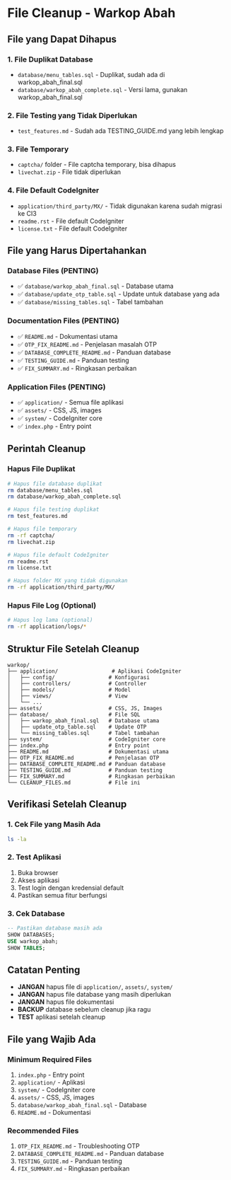 # File Cleanup - Warkop Abah

## File yang Dapat Dihapus

### 1. **File Duplikat Database**
- `database/menu_tables.sql` - Duplikat, sudah ada di warkop_abah_final.sql
- `database/warkop_abah_complete.sql` - Versi lama, gunakan warkop_abah_final.sql

### 2. **File Testing yang Tidak Diperlukan**
- `test_features.md` - Sudah ada TESTING_GUIDE.md yang lebih lengkap

### 3. **File Temporary**
- `captcha/` folder - File captcha temporary, bisa dihapus
- `livechat.zip` - File tidak diperlukan

### 4. **File Default CodeIgniter**
- `application/third_party/MX/` - Tidak digunakan karena sudah migrasi ke CI3
- `readme.rst` - File default CodeIgniter
- `license.txt` - File default CodeIgniter

## File yang Harus Dipertahankan

### Database Files (PENTING)
- ✅ `database/warkop_abah_final.sql` - Database utama
- ✅ `database/update_otp_table.sql` - Update untuk database yang ada
- ✅ `database/missing_tables.sql` - Tabel tambahan

### Documentation Files (PENTING)
- ✅ `README.md` - Dokumentasi utama
- ✅ `OTP_FIX_README.md` - Penjelasan masalah OTP
- ✅ `DATABASE_COMPLETE_README.md` - Panduan database
- ✅ `TESTING_GUIDE.md` - Panduan testing
- ✅ `FIX_SUMMARY.md` - Ringkasan perbaikan

### Application Files (PENTING)
- ✅ `application/` - Semua file aplikasi
- ✅ `assets/` - CSS, JS, images
- ✅ `system/` - CodeIgniter core
- ✅ `index.php` - Entry point

## Perintah Cleanup

### Hapus File Duplikat
```bash
# Hapus file database duplikat
rm database/menu_tables.sql
rm database/warkop_abah_complete.sql

# Hapus file testing duplikat
rm test_features.md

# Hapus file temporary
rm -rf captcha/
rm livechat.zip

# Hapus file default CodeIgniter
rm readme.rst
rm license.txt

# Hapus folder MX yang tidak digunakan
rm -rf application/third_party/MX/
```

### Hapus File Log (Optional)
```bash
# Hapus log lama (optional)
rm -rf application/logs/*
```

## Struktur File Setelah Cleanup

```
warkop/
├── application/                 # Aplikasi CodeIgniter
│   ├── config/                 # Konfigurasi
│   ├── controllers/            # Controller
│   ├── models/                 # Model
│   ├── views/                  # View
│   └── ...
├── assets/                     # CSS, JS, Images
├── database/                   # File SQL
│   ├── warkop_abah_final.sql   # Database utama
│   ├── update_otp_table.sql    # Update OTP
│   └── missing_tables.sql      # Tabel tambahan
├── system/                     # CodeIgniter core
├── index.php                   # Entry point
├── README.md                   # Dokumentasi utama
├── OTP_FIX_README.md           # Penjelasan OTP
├── DATABASE_COMPLETE_README.md # Panduan database
├── TESTING_GUIDE.md            # Panduan testing
├── FIX_SUMMARY.md              # Ringkasan perbaikan
└── CLEANUP_FILES.md            # File ini
```

## Verifikasi Setelah Cleanup

### 1. Cek File yang Masih Ada
```bash
ls -la
```

### 2. Test Aplikasi
1. Buka browser
2. Akses aplikasi
3. Test login dengan kredensial default
4. Pastikan semua fitur berfungsi

### 3. Cek Database
```sql
-- Pastikan database masih ada
SHOW DATABASES;
USE warkop_abah;
SHOW TABLES;
```

## Catatan Penting

- **JANGAN** hapus file di `application/`, `assets/`, `system/`
- **JANGAN** hapus file database yang masih diperlukan
- **JANGAN** hapus file dokumentasi
- **BACKUP** database sebelum cleanup jika ragu
- **TEST** aplikasi setelah cleanup

## File yang Wajib Ada

### Minimum Required Files
1. `index.php` - Entry point
2. `application/` - Aplikasi
3. `system/` - CodeIgniter core
4. `assets/` - CSS, JS, images
5. `database/warkop_abah_final.sql` - Database
6. `README.md` - Dokumentasi

### Recommended Files
1. `OTP_FIX_README.md` - Troubleshooting OTP
2. `DATABASE_COMPLETE_README.md` - Panduan database
3. `TESTING_GUIDE.md` - Panduan testing
4. `FIX_SUMMARY.md` - Ringkasan perbaikan
